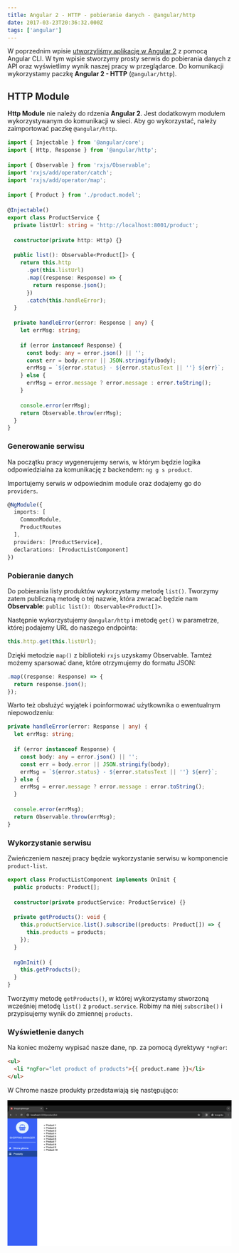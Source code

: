 ```yaml
---
title: Angular 2 - HTTP - pobieranie danych - @angular/http
date: 2017-03-23T20:36:32.000Z
tags: ['angular']
---
```


W poprzednim wpisie [utworzyliśmy aplikację w Angular 2](/angular-2-angular-cli-pierwsze-kroki/) z pomocą Angular CLI. W tym wpisie stworzymy prosty serwis do pobierania danych z API oraz wyświetlimy wynik naszej pracy w przeglądarce. Do komunikacji wykorzystamy paczkę **Angular 2 - HTTP** (`@angular/http`).

## HTTP Module

**Http Module** nie należy do rdzenia **Angular 2**. Jest dodatkowym modułem wykorzystywanym do komunikacji w sieci. Aby go wykorzystać, należy zaimportować paczkę `@angular/http`.

```typescript
import { Injectable } from '@angular/core';
import { Http, Response } from '@angular/http';

import { Observable } from 'rxjs/Observable';
import 'rxjs/add/operator/catch';
import 'rxjs/add/operator/map';

import { Product } from './product.model';

@Injectable()
export class ProductService {
  private listUrl: string = 'http://localhost:8001/product';

  constructor(private http: Http) {}

  public list(): Observable<Product[]> {
    return this.http
      .get(this.listUrl)
      .map((response: Response) => {
        return response.json();
      })
      .catch(this.handleError);
  }

  private handleError(error: Response | any) {
    let errMsg: string;

    if (error instanceof Response) {
      const body: any = error.json() || '';
      const err = body.error || JSON.stringify(body);
      errMsg = `${error.status} - ${error.statusText || ''} ${err}`;
    } else {
      errMsg = error.message ? error.message : error.toString();
    }

    console.error(errMsg);
    return Observable.throw(errMsg);
  }
}
```

### Generowanie serwisu

Na początku pracy wygenerujemy serwis, w którym będzie logika odpowiedzialna za komunikację z backendem: `ng g s product`.

Importujemy serwis w odpowiednim module oraz dodajemy go do `providers`.

```typescript
@NgModule({
  imports: [
    CommonModule,
    ProductRoutes
  ],
  providers: [ProductService],
  declarations: [ProductListComponent]
})
```

### Pobieranie danych

Do pobierania listy produktów wykorzystamy metodę `list()`. Tworzymy zatem publiczną metodę o tej nazwie, która zwracać będzie nam **Observable**: `public list(): Observable<Product[]>`.

Następnie wykorzystujemy `@angular/http` i metodę `get()` w parametrze, której podajemy URL do naszego endpointa:

```typescript
this.http.get(this.listUrl);
```

Dzięki metodzie `map()` z biblioteki `rxjs` uzyskamy Observable. Tamteż możemy sparsować dane, które otrzymujemy do formatu JSON:

```typescript
.map((response: Response) => {
  return response.json();
});
```

Warto też obsłużyć wyjątek i poinformować użytkownika o ewentualnym niepowodzeniu:

```typescript
private handleError(error: Response | any) {
  let errMsg: string;

  if (error instanceof Response) {
    const body: any = error.json() || '';
    const err = body.error || JSON.stringify(body);
    errMsg = `${error.status} - ${error.statusText || ''} ${err}`;
  } else {
    errMsg = error.message ? error.message : error.toString();
  }

  console.error(errMsg);
  return Observable.throw(errMsg);
}
```

### Wykorzystanie serwisu

Zwieńczeniem naszej pracy będzie wykorzystanie serwisu w komponencie `product-list`.

```typescript
export class ProductListComponent implements OnInit {
  public products: Product[];

  constructor(private productService: ProductService) {}

  private getProducts(): void {
    this.productService.list().subscribe((products: Product[]) => {
      this.products = products;
    });
  }

  ngOnInit() {
    this.getProducts();
  }
}
```

Tworzymy metodę `getProducts()`, w której wykorzystamy stworzoną wcześniej metodę `list()` z `product.service`. Robimy na niej `subscribe()` i przypisujemy wynik do zmiennej `products`.

### Wyświetlenie danych

Na koniec możemy wypisać nasze dane, np. za pomocą dyrektywy `*ngFor`:

```html
<ul>
  <li *ngFor="let product of products">{{ product.name }}</li>
</ul>
```

W Chrome nasze produkty przedstawiają się następująco:

![Angular 2 - HTTP - get products](./get-products.png)

